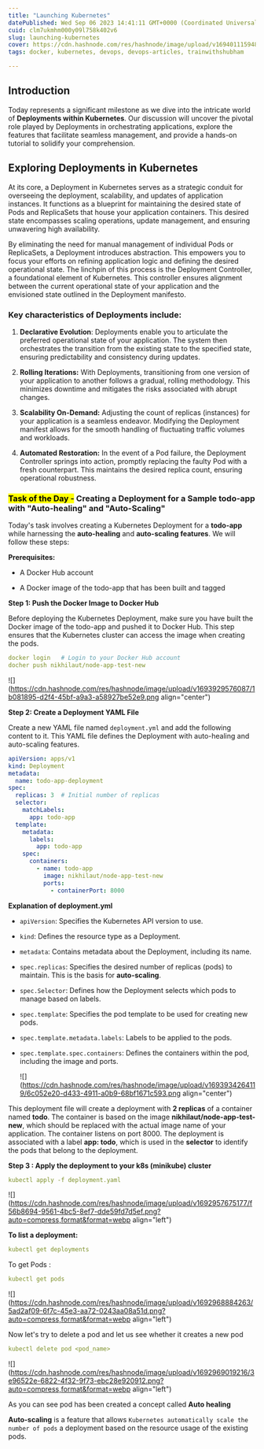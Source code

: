 ```yaml
---
title: "Launching Kubernetes"
datePublished: Wed Sep 06 2023 14:41:11 GMT+0000 (Coordinated Universal Time)
cuid: clm7ukmhm000y09l758k402v6
slug: launching-kubernetes
cover: https://cdn.hashnode.com/res/hashnode/image/upload/v1694011159482/6aa96661-370d-4672-bb9f-97e1c3bb197c.jpeg
tags: docker, kubernetes, devops, devops-articles, trainwithshubham

---
```


## Introduction

Today represents a significant milestone as we dive into the intricate world of **Deployments within Kubernetes**. Our discussion will uncover the pivotal role played by Deployments in orchestrating applications, explore the features that facilitate seamless management, and provide a hands-on tutorial to solidify your comprehension.

## Exploring Deployments in Kubernetes

At its core, a Deployment in Kubernetes serves as a strategic conduit for overseeing the deployment, scalability, and updates of application instances. It functions as a blueprint for maintaining the desired state of Pods and ReplicaSets that house your application containers. This desired state encompasses scaling operations, update management, and ensuring unwavering high availability.

By eliminating the need for manual management of individual Pods or ReplicaSets, a Deployment introduces abstraction. This empowers you to focus your efforts on refining application logic and defining the desired operational state. The linchpin of this process is the Deployment Controller, a foundational element of Kubernetes. This controller ensures alignment between the current operational state of your application and the envisioned state outlined in the Deployment manifesto.

### Key characteristics of Deployments include:

1. **Declarative Evolution**: Deployments enable you to articulate the preferred operational state of your application. The system then orchestrates the transition from the existing state to the specified state, ensuring predictability and consistency during updates.
    
2. **Rolling Iterations:** With Deployments, transitioning from one version of your application to another follows a gradual, rolling methodology. This minimizes downtime and mitigates the risks associated with abrupt changes.
    
3. **Scalability On-Demand:** Adjusting the count of replicas (instances) for your application is a seamless endeavor. Modifying the Deployment manifest allows for the smooth handling of fluctuating traffic volumes and workloads.
    
4. **Automated Restoration:** In the event of a Pod failure, the Deployment Controller springs into action, promptly replacing the faulty Pod with a fresh counterpart. This maintains the desired replica count, ensuring operational robustness.
    

### <mark>Task of the Day -</mark> **Creating a Deployment for a Sample todo-app with "Auto-healing" and "Auto-Scaling"**

Today's task involves creating a Kubernetes Deployment for a **todo-app** while harnessing the **auto-healing** and **auto-scaling features**. We will follow these steps:

**Prerequisites:**

* A Docker Hub account
    
* A Docker image of the todo-app that has been built and tagged
    

**Step 1: Push the Docker Image to Docker Hub**

Before deploying the Kubernetes Deployment, make sure you have built the Docker image of the todo-app and pushed it to Docker Hub. This step ensures that the Kubernetes cluster can access the image when creating the pods.

```yaml
docker login   # Login to your Docker Hub account
docher push nikhilaut/node-app-test-new
```

![](https://cdn.hashnode.com/res/hashnode/image/upload/v1693929576087/1b081895-d2f4-45bf-a9a3-a58927be52e9.png align="center")

**Step 2: Create a Deployment YAML File**

Create a new YAML file named `deployment.yml` and add the following content to it. This YAML file defines the Deployment with auto-healing and auto-scaling features.

```yaml
apiVersion: apps/v1
kind: Deployment
metadata:
  name: todo-app-deployment
spec:
  replicas: 3  # Initial number of replicas
  selector:
    matchLabels:
      app: todo-app
  template:
    metadata:
      labels:
        app: todo-app
    spec:
      containers:
        - name: todo-app
          image: nikhilaut/node-app-test-new
          ports:
            - containerPort: 8000
```

**Explanation of deployment.yml**

* `apiVersion`: Specifies the Kubernetes API version to use.
    
* `kind`: Defines the resource type as a Deployment.
    
* `metadata`: Contains metadata about the Deployment, including its name.
    
* `spec.replicas`: Specifies the desired number of replicas (pods) to maintain. This is the basis for **auto-scaling**.
    
* `spec.Selector`: Defines how the Deployment selects which pods to manage based on labels.
    
* `spec.template`: Specifies the pod template to be used for creating new pods.
    
* `spec.template.metadata.labels`: Labels to be applied to the pods.
    
* `spec.template.spec.containers`: Defines the containers within the pod, including the image and ports.
    
    ![](https://cdn.hashnode.com/res/hashnode/image/upload/v1693934264119/6c052e20-d433-4911-a0b9-68bf1671c593.png align="center")
    

This deployment file will create a deployment with **2 replicas** of a container named **todo**. The container is based on the image **nikhilaut/node-app-test-new**, which should be replaced with the actual image name of your application. The container listens on port 8000. The deployment is associated with a label **app: todo**, which is used in the **selector** to identify the pods that belong to the deployment.

**Step 3 : Apply the deployment to your k8s (minikube) cluster**

```yaml
kubectl apply -f deployment.yaml
```

![](https://cdn.hashnode.com/res/hashnode/image/upload/v1692957675177/f56b8694-9561-4bc5-8ef7-dde59fd7d5ef.png?auto=compress,format&format=webp align="left")

**To list a deployment:**

```yaml
kubectl get deployments
```

To get Pods :

```yaml
kubectl get pods
```

![](https://cdn.hashnode.com/res/hashnode/image/upload/v1692968884263/5ad2af09-6f7c-45e3-aa72-0243aa08a51d.png?auto=compress,format&format=webp align="left")

Now let's try to delete a pod and let us see whether it creates a new pod

```yaml
kubectl delete pod <pod_name>
```

![](https://cdn.hashnode.com/res/hashnode/image/upload/v1692969019216/3e96522e-6822-4f32-9f73-ebc28e920912.png?auto=compress,format&format=webp align="left")

As you can see pod has been created a concept called **Auto healing**

**Auto-scaling** is a feature that allows `Kubernetes automatically scale the number of pods` a deployment based on the resource usage of the existing pods.